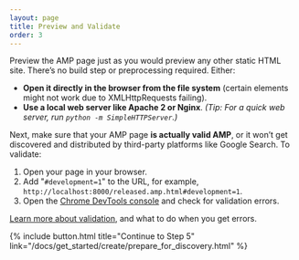 ```yaml
---
layout: page
title: Preview and Validate
order: 3
---
```


Preview the AMP page just as you would preview any other static HTML site. There’s no build step or preprocessing required. Either:

  - **Open it directly in the browser from the file system** (certain elements might not work due to XMLHttpRequests failing).
  - **Use a local web server like Apache 2 or Nginx**.
    *(Tip: For a quick web server, run `python -m SimpleHTTPServer`.)*

Next, make sure that your AMP page **is actually valid AMP**, or it won’t get discovered and distributed by third-party platforms like Google Search. To validate:

  1. Open your page in your browser.
  1. Add "`#development=1`" to the URL, for example, `http://localhost:8000/released.amp.html#development=1`.
  1. Open the [Chrome DevTools console](https://developers.google.com/web/tools/chrome-devtools/debug/console/) and check for validation errors.

[Learn more about validation](/docs/guides/validate.html), and what to do when you get errors.

{% include button.html title="Continue to Step 5" link="/docs/get_started/create/prepare_for_discovery.html" %}
